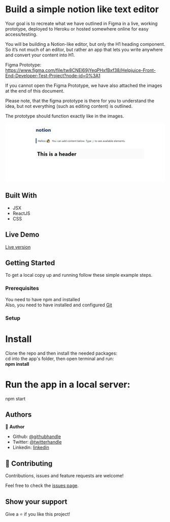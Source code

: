 # Build a simple notion like text editor

Your goal is to recreate what we have outlined in Figma in a live, working prototype, deployed to Heroku or hosted somewhere online for easy access/testing. 

You will be building a Notion-like editor, but only the H1 heading component. So it’s not much of an editor, but rather an app that lets you write anywhere and convert your content into H1. 

Figma Prototype:  https://www.figma.com/file/tw8CNEl69jYeqPHxfBxf38/Helpjuice-Front-End-Developer-Test-Project?node-id=0%3A1 

If you cannot open the Figma Prototype, we have also attached the images at the end of this document. 

Please note, that the figma prototype is there for you to understand the idea, but not everything (such as editing content) is outlined.  

The prototype should function exactly like in the images. 


![screenshot](https://github.com/emmanuelkamala/notion-like-app/raw/main/docs/notion.png)

## Built With

- JSX
- ReactJS
- CSS

## Live Demo

<a href="">Live version</a>

## Getting Started

To get a local copy up and running follow these simple example steps.

### Prerequisites
You need to have npm and installed<br />
Also, you need to have installed and configured <a href="https://git-scm.com/">Git</a> 


### Setup

# Install
Clone the repo and then install the needed packages:<br />
 cd into the app's folder, then open terminal and run: <br />
 <strong>npm install</strong>

 # Run the app in a local server:

 npm start


## Authors

👤 **Author**

- Github: [@githubhandle](https://github.com/emmanuelkamala)
- Twitter: [@twitterhandle](https://twitter.com/ejkamala)
- Linkedin: [linkedin](https://linkedin.com/emmanuelkamala)

## 🤝 Contributing

Contributions, issues and feature requests are welcome!

Feel free to check the [issues page](issues/).

## Show your support

Give a ⭐️ if you like this project!

